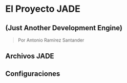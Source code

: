# El Proyecto JADE
## (Just Another Development Engine)
> Por Antonio Ramírez Santander

## Archivos JADE

## Configuraciones
